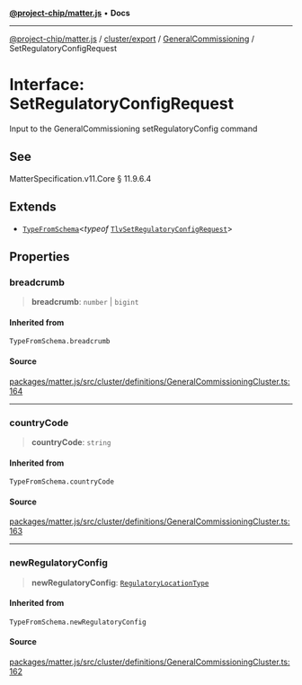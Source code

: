 [**@project-chip/matter.js**](../../../../../README.md) • **Docs**

***

[@project-chip/matter.js](../../../../../modules.md) / [cluster/export](../../../README.md) / [GeneralCommissioning](../README.md) / SetRegulatoryConfigRequest

# Interface: SetRegulatoryConfigRequest

Input to the GeneralCommissioning setRegulatoryConfig command

## See

MatterSpecification.v11.Core § 11.9.6.4

## Extends

- [`TypeFromSchema`](../../../../../tlv/export/README.md#typefromschemas)\<*typeof* [`TlvSetRegulatoryConfigRequest`](../README.md#tlvsetregulatoryconfigrequest)\>

## Properties

### breadcrumb

> **breadcrumb**: `number` \| `bigint`

#### Inherited from

`TypeFromSchema.breadcrumb`

#### Source

[packages/matter.js/src/cluster/definitions/GeneralCommissioningCluster.ts:164](https://github.com/project-chip/matter.js/blob/7a8cbb56b87d4ccf34bec5a9a95ab40a1711324f/packages/matter.js/src/cluster/definitions/GeneralCommissioningCluster.ts#L164)

***

### countryCode

> **countryCode**: `string`

#### Inherited from

`TypeFromSchema.countryCode`

#### Source

[packages/matter.js/src/cluster/definitions/GeneralCommissioningCluster.ts:163](https://github.com/project-chip/matter.js/blob/7a8cbb56b87d4ccf34bec5a9a95ab40a1711324f/packages/matter.js/src/cluster/definitions/GeneralCommissioningCluster.ts#L163)

***

### newRegulatoryConfig

> **newRegulatoryConfig**: [`RegulatoryLocationType`](../enumerations/RegulatoryLocationType.md)

#### Inherited from

`TypeFromSchema.newRegulatoryConfig`

#### Source

[packages/matter.js/src/cluster/definitions/GeneralCommissioningCluster.ts:162](https://github.com/project-chip/matter.js/blob/7a8cbb56b87d4ccf34bec5a9a95ab40a1711324f/packages/matter.js/src/cluster/definitions/GeneralCommissioningCluster.ts#L162)
